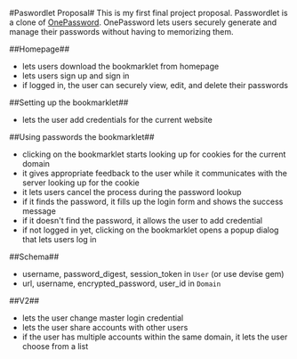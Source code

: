 #Paswordlet Proposal#
This is my first final project proposal. Passwordlet is a clone of [OnePassword](https://agilebits.com/onepassword/mac). OnePassword lets users securely generate and manage their passwords without having to memorizing them.

##Homepage##
- lets users download the bookmarklet from homepage
- lets users sign up and sign in
- if logged in, the user can securely view, edit, and delete their passwords

##Setting up the bookmarklet##
- lets the user add credentials for the current website

##Using passwords the bookmarklet##
- clicking on the bookmarklet starts looking up for cookies for the current domain
- it gives appropriate feedback to the user while it communicates with the server looking up for the cookie
- it lets users cancel the process during the password lookup
- if it finds the password, it fills up the login form and shows the success message
- if it doesn't find the password, it allows the user to add credential
- if not logged in yet, clicking on the bookmarklet opens a popup dialog that lets users log in

##Schema##
- username, password_digest, session_token in `User` (or use devise gem)
- url, username, encrypted_password, user_id in `Domain`

##V2##
- lets the user change master login credential
- lets the user share accounts with other users
- if the user has multiple accounts within the same domain, it lets the user choose from a list